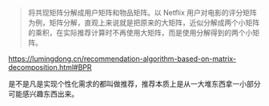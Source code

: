 > 将共现矩阵分解成用户矩阵和物品矩阵。以 Netflix 用户对电影的评分矩阵为例，矩阵分解，直观上来说就是把原来的大矩阵，近似分解成两个小矩阵的乘积，在实际推荐计算时不再使用大矩阵，而是使用分解得到的两个小矩阵。

https://lumingdong.cn/recommendation-algorithm-based-on-matrix-decomposition.html#BPR

是不是凡是实现个性化需求的都叫做推荐，推荐本质上是从一大堆东西拿一小部分可能感兴趣东西出来。